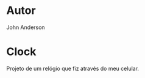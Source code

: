 # Autor
<p>John Anderson</p>

# Clock
<p>Projeto de um relógio que fiz através do meu celular.</p>

